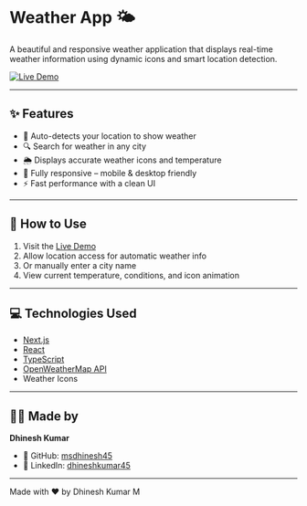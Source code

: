 # Weather App 🌤️

A beautiful and responsive weather application that displays real-time weather information using dynamic icons and smart location detection.

[![Live Demo](https://img.shields.io/badge/Live_Demo-Click_Here-green)](https://your-live-link-here.com)

---

## ✨ Features

- 📍 Auto-detects your location to show weather
- 🔍 Search for weather in any city
- 🌦️ Displays accurate weather icons and temperature
- 📱 Fully responsive – mobile & desktop friendly
- ⚡ Fast performance with a clean UI

---

## 🚀 How to Use

1. Visit the [Live Demo](https://your-live-link-here.com)
2. Allow location access for automatic weather info
3. Or manually enter a city name
4. View current temperature, conditions, and icon animation

---

## 💻 Technologies Used

- [Next.js](https://nextjs.org/)
- [React](https://reactjs.org/)
- [TypeScript](https://www.typescriptlang.org/)
- [OpenWeatherMap API](https://openweathermap.org/)
- Weather Icons

---

## 🙋‍♂️ Made by

**Dhinesh Kumar**

- 💼 GitHub: [msdhinesh45](https://github.com/msdhinesh45)
- 💼 LinkedIn: [dhineshkumar45](https://linkedin.com/in/dhineshkumar45)

---

Made with ❤️ by Dhinesh Kumar M
